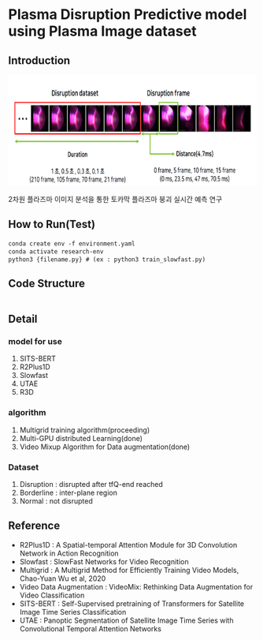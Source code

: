 # Plasma Disruption Predictive model using Plasma Image dataset
## Introduction

<img src="/image/연구_소개_01.PNG"  width="900" height="224">
<p>2차원 플라즈마 이미지 분석을 통한 토카막 플라즈마 붕괴 실시간 예측 연구</p>

## How to Run(Test)
```
conda create env -f environment.yaml
conda activate research-env
python3 {filename.py} # (ex : python3 train_slowfast.py)
```
## Code Structure
```
```

## Detail
### model for use
1. SITS-BERT 
2. R2Plus1D
3. Slowfast
4. UTAE
5. R3D
### algorithm
1. Multigrid training algorithm(proceeding)
2. Multi-GPU distributed Learning(done)
3. Video Mixup Algorithm for Data augmentation(done)
### Dataset
1. Disruption : disrupted after tfQ-end reached
2. Borderline : inter-plane region 
3. Normal : not disrupted 
## Reference
- R2Plus1D : A Spatial-temporal Attention Module for 3D Convolution Network in Action Recognition
- Slowfast : SlowFast Networks for Video Recognition
- Multigrid : A Multigrid Method for Efficiently Training Video Models, Chao-Yuan Wu et al, 2020
- Video Data Augmentation : VideoMix: Rethinking Data Augmentation for Video Classification
- SITS-BERT : Self-Supervised pretraining of Transformers for Satellite Image Time Series Classification
- UTAE : Panoptic Segmentation of Satellite Image Time Series with Convolutional Temporal Attention Networks